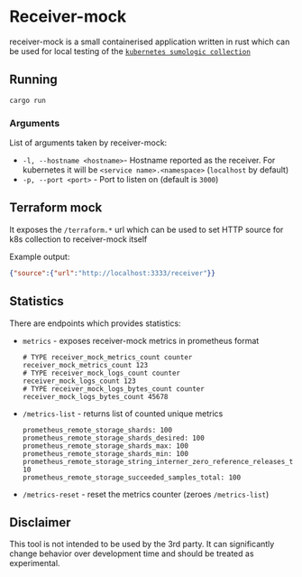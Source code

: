 # Receiver-mock

receiver-mock is a small containerised application written in rust which can be used for local testing of the [`kubernetes sumologic collection`](https://github.com/SumoLogic/sumologic-kubernetes-collection)

## Running

```
cargo run
```

### Arguments

List of arguments taken by receiver-mock:

- `-l, --hostname <hostname>`- Hostname reported as the receiver.
  For kubernetes it will be `<service name>.<namespace>` (`localhost` by default)
- `-p, --port <port>` - Port to listen on (default is `3000`)

## Terraform mock

It exposes the `/terraform.*` url which can be used to set HTTP source for k8s collection to receiver-mock itself

Example output:

```json
{"source":{"url":"http://localhost:3333/receiver"}}
```

## Statistics

There are endpoints which provides statistics:

- `metrics` - exposes receiver-mock metrics in prometheus format

  ```
  # TYPE receiver_mock_metrics_count counter
  receiver_mock_metrics_count 123
  # TYPE receiver_mock_logs_count counter
  receiver_mock_logs_count 123
  # TYPE receiver_mock_logs_bytes_count counter
  receiver_mock_logs_bytes_count 45678
  ```

- `/metrics-list` - returns list of counted unique metrics

  ```
  prometheus_remote_storage_shards: 100
  prometheus_remote_storage_shards_desired: 100
  prometheus_remote_storage_shards_max: 100
  prometheus_remote_storage_shards_min: 100
  prometheus_remote_storage_string_interner_zero_reference_releases_total: 10
  prometheus_remote_storage_succeeded_samples_total: 100
  ```

- `/metrics-reset` - reset the metrics counter (zeroes `/metrics-list`)

## Disclaimer

This tool is not intended to be used by the 3rd party.
It can significantly change behavior over development time and should be treated as experimental.
